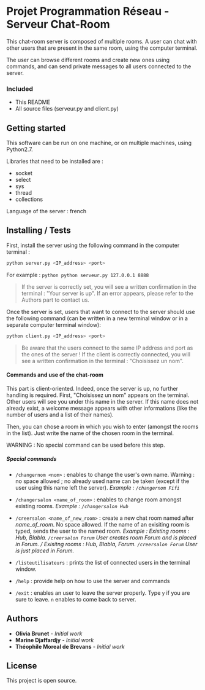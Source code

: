 # Projet Programmation Réseau - Serveur Chat-Room

  This chat-room server is composed of multiple rooms. A user can chat with other users that are present in the same room, using the computer terminal.
  
  The user can browse different rooms and create new ones using commands, and can send private messages to all users connected to the server.
   
### Included

* This README
* All source files (serveur.py and client.py)


## Getting started

This software can be run on one machine, or on multiple machines, using Python2.7.

Libraries that need to be installed are :
* socket
* select
* sys
* thread
* collections

Language of the server : french

## Installing / Tests

First, install the server using the following command in the computer terminal :
```python
python server.py <IP_address> <port>
```
For example : ```python python serveur.py 127.0.0.1 8888```

> If the server is correctly set, you will see a written confirmation in the terminal : "Your server is up".
> If an error appears, please refer to the Authors part to contact us.


Once the server is set, users that want to connect to the server should use the following command (can be written in a new terminal window or in a separate computer terminal window):
```python
python client.py <IP_address> <port>
```
> Be aware that the users connect to the same IP address and port as the ones of the server !
> If the client is correctly connected, you will see a written confirmation in the terminal : "Choisissez un nom".

#### Commands and use of the chat-room
This part is client-oriented. Indeed, once the server is up, no further handling is required. 
First, "Choisissez un nom" appears on the terminal. Other users will see you under this name in the server.
If this name does not already exist, a welcome message appears with other informations (like the number of users and a list of their names).

Then, you can chose a room in which you wish to enter (amongst the rooms in the list). Just write the name of the chosen room in the terminal.

WARNING : No special command can be used before this step.

##### Special commands
* ``` /changernom <nom> ``` : enables to change the user's own name. Warning : no space allowed ; no already used name can be taken (except if the user using this name left the server).
*Example : ``` /changernom Fifi ```*

* ``` /changersalon <name_of_room> ``` : enables to change room amongst existing rooms.
*Example : ``` /changersalon Hub ```*

* ``` /creersalon <name_of_new_room> ``` : create a new chat room named after *name_of_room*. No space allowed. If the name of an exisiting room is typed, sends the user to the named room. 
*Example : Existing rooms : Hub, Blabla. ``` /creersalon Forum ``` User creates room Forum and is placed in Forum. / Exisitng rooms : Hub, Blabla, Forum. ``` /creersalon Forum ``` User is just placed in Forum.*

* ``` /listeutilisateurs ``` : prints the list of connected users in the terminal window.

* ``` /help ``` : provide help on how to use the server and commands

* ``` /exit ``` : enables an user to leave the server properly. Type ``` y ``` if you are sure to leave. ``` n ``` enables to come back to server.


## Authors
* **Olivia Brunet** - *Initial work* 
* **Marine Djaffardjy** - *Initial work*
* **Théophile Moreal de Brevans** - *Initial work*

## License

This project is open source.
